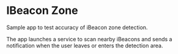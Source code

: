 # IBeacon Zone

Sample app to test accuracy of iBeacon zone detection. 

The app launches a service to scan nearby iBeacons and sends a notification when the user leaves or enters the detection area.